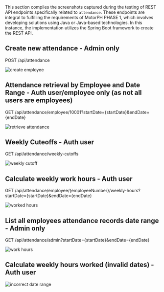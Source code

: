 This section compiles the screenshots captured during the testing of REST API endpoints specifically related to `attendance`. These endpoints are integral to fulfilling the requirements of MotorPH PHASE 1, which involves developing solutions using Java or Java-based technologies. In this instance, the implementation utilizes the Spring Boot framework to create the REST API. 

## Create new attendance - Admin only

POST /api/attendance

![create employee](https://drive.google.com/uc?id=1NwBgiemUU7p9izZS3QDf5tGCd5Kz9IuV)


## Attendance retrieval by Employee and Date Range - Auth user/employee only (as not all users are employees)

GET /api/attendance/employee/10001?startDate={startDate}&endDate={endDate}

![retrieve attendance](https://drive.google.com/uc?id=1aQQuCY5HyRZTVm8TpGOPxBepm1eWf3Hv)

## Weekly Cuteoffs - Auth user

GET /api/attendance/weekly-cutoffs

![weekly cutoff](https://drive.google.com/uc?id=1ncKk2EFVDHjWEdAbJhQPjA_j8e5hrs0X)


## Calculate weekly work hours - Auth user

GET /api/attendance/employee/{employeeNumber}/weekly-hours?startDate={startDate}&endDate={endDate}

![worked hours](https://drive.google.com/uc?id=1JBipwkb8e4e_duNIMi2NTNbs8PaUX9O6)

## List all employees attendance records date range - Admin only

GET /api/attendance/admin?startDate={startDate}&endDate={endDate}

![work hours](https://drive.google.com/uc?id=1QjtVpyO2HgUJdAJhnQys7MOZC07UxOEQ)

## Calculate weekly hours worked (invalid dates) - Auth user

![incorrect date range](https://drive.google.com/uc?id=1Rij1Pq4msYtKogC82LfbS1HwsKorcWmt)

